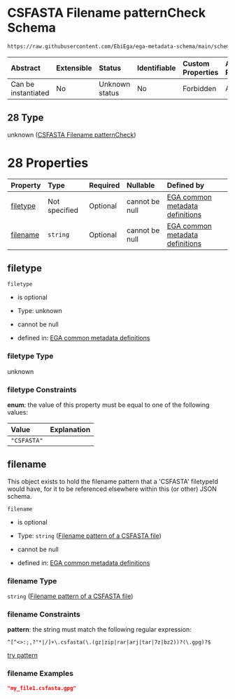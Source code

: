 # CSFASTA Filename patternCheck Schema

```txt
https://raw.githubusercontent.com/EbiEga/ega-metadata-schema/main/schemas/EGA.common-definitions.json#/$defs/filenameFiletypePatternCheck/anyOf/28
```



| Abstract            | Extensible | Status         | Identifiable | Custom Properties | Additional Properties | Access Restrictions | Defined In                                                                                           |
| :------------------ | :--------- | :------------- | :----------- | :---------------- | :-------------------- | :------------------ | :--------------------------------------------------------------------------------------------------- |
| Can be instantiated | No         | Unknown status | No           | Forbidden         | Allowed               | none                | [EGA.common-definitions.json\*](../../../schemas/EGA.common-definitions.json "open original schema") |

## 28 Type

unknown ([CSFASTA Filename patternCheck](ega-4-defs-check-filetype-checks-based-on-its-filename-anyof-csfasta-filename-patterncheck.md))

# 28 Properties

| Property              | Type          | Required | Nullable       | Defined by                                                                                                                                                                                                                                                                                                                                              |
| :-------------------- | :------------ | :------- | :------------- | :------------------------------------------------------------------------------------------------------------------------------------------------------------------------------------------------------------------------------------------------------------------------------------------------------------------------------------------------------ |
| [filetype](#filetype) | Not specified | Optional | cannot be null | [EGA common metadata definitions](ega-4-defs-check-filetype-checks-based-on-its-filename-anyof-csfasta-filename-patterncheck-properties-filetype.md "https://raw.githubusercontent.com/EbiEga/ega-metadata-schema/main/schemas/EGA.common-definitions.json#/$defs/filenameFiletypePatternCheck/anyOf/28/properties/filetype")                           |
| [filename](#filename) | `string`      | Optional | cannot be null | [EGA common metadata definitions](ega-4-defs-check-filetype-checks-based-on-its-filename-anyof-csfasta-filename-patterncheck-properties-filename-pattern-of-a-csfasta-file.md "https://raw.githubusercontent.com/EbiEga/ega-metadata-schema/main/schemas/EGA.common-definitions.json#/$defs/filenameFiletypePatternCheck/anyOf/28/properties/filename") |

## filetype



`filetype`

*   is optional

*   Type: unknown

*   cannot be null

*   defined in: [EGA common metadata definitions](ega-4-defs-check-filetype-checks-based-on-its-filename-anyof-csfasta-filename-patterncheck-properties-filetype.md "https://raw.githubusercontent.com/EbiEga/ega-metadata-schema/main/schemas/EGA.common-definitions.json#/$defs/filenameFiletypePatternCheck/anyOf/28/properties/filetype")

### filetype Type

unknown

### filetype Constraints

**enum**: the value of this property must be equal to one of the following values:

| Value       | Explanation |
| :---------- | :---------- |
| `"CSFASTA"` |             |

## filename

This object exists to hold the filename pattern that a 'CSFASTA' filetypeId would have, for it to be referenced elsewhere within this (or other) JSON schema.

`filename`

*   is optional

*   Type: `string` ([Filename pattern of a CSFASTA file](ega-4-defs-check-filetype-checks-based-on-its-filename-anyof-csfasta-filename-patterncheck-properties-filename-pattern-of-a-csfasta-file.md))

*   cannot be null

*   defined in: [EGA common metadata definitions](ega-4-defs-check-filetype-checks-based-on-its-filename-anyof-csfasta-filename-patterncheck-properties-filename-pattern-of-a-csfasta-file.md "https://raw.githubusercontent.com/EbiEga/ega-metadata-schema/main/schemas/EGA.common-definitions.json#/$defs/filenameFiletypePatternCheck/anyOf/28/properties/filename")

### filename Type

`string` ([Filename pattern of a CSFASTA file](ega-4-defs-check-filetype-checks-based-on-its-filename-anyof-csfasta-filename-patterncheck-properties-filename-pattern-of-a-csfasta-file.md))

### filename Constraints

**pattern**: the string must match the following regular expression:&#x20;

```regexp
^[^<>:;,?"*|/]+\.csfasta(\.(gz|zip|rar|arj|tar|7z|bz2))?(\.gpg)?$
```

[try pattern](https://regexr.com/?expression=%5E%5B%5E%3C%3E%3A%3B%2C%3F%22*%7C%2F%5D%2B%5C.csfasta\(%5C.\(gz%7Czip%7Crar%7Carj%7Ctar%7C7z%7Cbz2\)\)%3F\(%5C.gpg\)%3F%24 "try regular expression with regexr.com")

### filename Examples

```json
"my_file1.csfasta.gpg"
```
